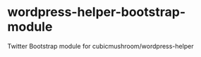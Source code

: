 wordpress-helper-bootstrap-module
=================================

Twitter Bootstrap module for cubicmushroom/wordpress-helper
